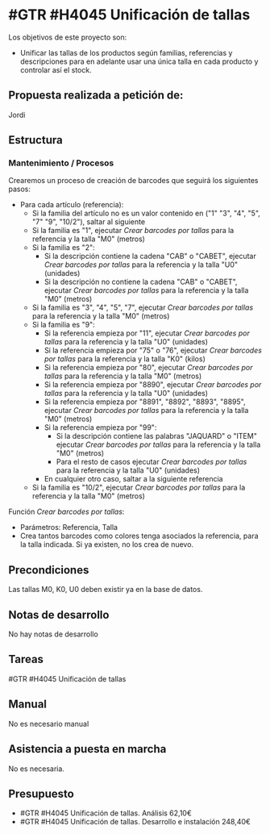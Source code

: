 # #GTR #H4045 Unificación de tallas

Los objetivos de este proyecto son:
+ Unificar las tallas de los productos según familias, referencias y descripciones para en adelante usar una única talla en cada producto y controlar así el stock.

## Propuesta realizada a petición de:
Jordi

## Estructura

### Mantenimiento / Procesos
Crearemos un proceso de creación de barcodes que seguirá los siguientes pasos:
+ Para cada artículo (referencia):
    + Si la familia del artículo no es un valor contenido en ("1" "3", "4", "5", "7" "9", "10/2"), saltar al siguiente
    + Si la familia es "1", ejecutar _Crear barcodes por tallas_ para la referencia y la talla "M0" (metros)
    + Si la familia es "2":
        + Si la descripción contiene la cadena "CAB" o "CABET", ejecutar _Crear barcodes por tallas_ para la referencia y la talla "U0" (unidades)
        + Si la descripción no contiene la cadena "CAB" o "CABET", ejecutar _Crear barcodes por tallas_ para la referencia y la talla "M0" (metros)
    + Si la familia es "3", "4", "5", "7", ejecutar _Crear barcodes por tallas_ para la referencia y la talla "M0" (metros)
    + Si la familia es "9":
        + Si la referencia empieza por "11", ejecutar _Crear barcodes por tallas_ para la referencia y la talla "U0" (unidades)
        + Si la referencia empieza por "75" o "76", ejecutar _Crear barcodes por tallas_ para la referencia y la talla "K0" (kilos)
        + Si la referencia empieza por "80", ejecutar _Crear barcodes por tallas_ para la referencia y la talla "M0" (metros)
        + Si la referencia empieza por "8890", ejecutar _Crear barcodes por tallas_ para la referencia y la talla "U0" (unidades)
        + Si la referencia empieza por "8891", "8892", "8893", "8895", ejecutar _Crear barcodes por tallas_ para la referencia y la talla "M0" (metros)
        + Si la referencia empieza por "99":
            + Si la descripción contiene las palabras  "JAQUARD" o "ITEM" ejecutar _Crear barcodes por tallas_ para la referencia y la talla "M0" (metros)
            + Para el resto de casos ejecutar _Crear barcodes por tallas_ para la referencia y la talla "U0" (unidades)
        + En cualquier otro caso, saltar a la siguiente referencia
    + Si la familia es "10/2", ejecutar _Crear barcodes por tallas_ para la referencia y la talla "M0" (metros)

Función _Crear barcodes por tallas_:
+ Parámetros: Referencia, Talla
+ Crea tantos barcodes como colores tenga asociados la referencia, para la talla indicada. Si ya existen, no los crea de nuevo.

## Precondiciones
Las tallas M0, K0, U0 deben existir ya en la base de datos.

## Notas de desarrollo
No hay notas de desarrollo

## Tareas
#GTR #H4045 Unificación de tallas

## Manual
No es necesario manual

## Asistencia a puesta en marcha
No es necesaria.

## Presupuesto
+ #GTR #H4045 Unificación de tallas. Análisis 62,10€
+ #GTR #H4045 Unificación de tallas. Desarrollo e instalación 248,40€


